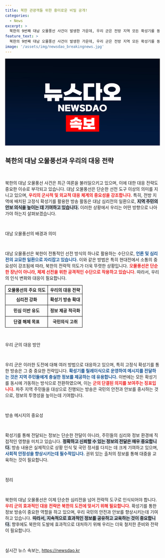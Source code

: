 ```yaml
---
title: 북한 관광객들 위한 흥미로운 비밀 공개!
categories:
  - News
excerpt: >
  북한의 9번째 대남 오물풍선 사건이 발생한 가운데, 우리 군은 전방 지역 모든 확성기를 동시에 가동하며 강력 대응에 나섰다. 파주에서 촬영된 관광객들의 모습과 긴장감 넘치는 상황이 궁금하다! 클릭해 자세한 내용을 확인하세요!
feature_text: >
  북한의 9번째 대남 오물풍선 사건이 발생한 가운데, 우리 군은 전방 지역 모든 확성기를 동시에 가동하며 강력 대응에 나섰다. 파주에서 촬영된 관광객들의 모습과 긴장감 넘치는 상황이 궁금하다! 클릭해 자세한 내용을 확인하세요!
image: '/assets/img/newsdao_breakingnews.jpg'
---
```


<p><img src="/assets/img/newsdao_breakingnews.jpg" alt="ranknews 속보" /></p>

<h2 data-ke-size="size26">북한의 대남 오물풍선과 우리의 대응 전략</h2>

<p data-ke-size="size16">&nbsp;</p>

<p>북한의 대남 오물풍선 사건은 최근 여론을 불러일으키고 있으며, 이에 대한 대응 전략도 중요한 이슈로 부각되고 있습니다. 대남 오물풍선은 단순한 선전 도구 이상의 의미를 지니고 있으며, <b><span style="color: #ee2323;">우리의 군사적 및 외교적 대응 체계의 중요성을 강조합니다.</span></b> 특히, 전방 지역에 배치된 고정식 확성기를 활용한 방송 활동은 대남 심리전의 일환으로, <b><span style="background-color: #21538527;">지역 주민의 안보 의식을 높이는 데 기여하고 있습니다.</span></b> 이러한 상황에서 우리는 어떤 방향으로 나아가야 하는지 살펴보겠습니다.</p>

<p data-ke-size="size16">&nbsp;</p>

<p>대남 오물풍선의 배경과 의미</p>

<p data-ke-size="size16">&nbsp;</p>

<p>대남 오물풍선은 북한이 전통적인 선전 방식의 하나로 활용하는 수단으로, <b><span style="color: #1a5490;">언론 및 심리전의 교묘한 일환으로 자리잡고 있습니다.</span></b> 이와 같은 방법은 특히 현대전에서 소통의 중요성이 강조됨에 따라, 북한의 전략적 의도가 더욱 뚜렷한 상황입니다. <b><span style="color: #ee2323;">오물풍선은 단순한 장난이 아니라, 체제 선전을 위한 공격적인 수단으로 작용하고 있습니다.</span></b> 따라서, 우리의 인식 변화와 대응이 필요합니다.</p>

<table style="width: 100%; border-collapse: collapse;">
    <tr>
        <th style="border: 1px solid black; text-align: center;">오물풍선의 주요 의도</th>
        <th style="border: 1px solid black; text-align: center;">우리의 대응 전략</th>
    </tr>
    <tr>
        <td style="border: 1px solid black; text-align: center; height: 30px;"><b>심리전 강화</b></td>
        <td style="border: 1px solid black; text-align: center; height: 30px;"><b>확성기 방송 확대</b></td>
    </tr>
    <tr>
        <td style="border: 1px solid black; text-align: center; height: 30px;"><b>민심 이반 유도</b></td>
        <td style="border: 1px solid black; text-align: center; height: 30px;"><b>정보 제공 적극화</b></td>
    </tr>
    <tr>
        <td style="border: 1px solid black; text-align: center; height: 30px;"><b>단결 해체 목표</b></td>
        <td style="border: 1px solid black; text-align: center; height: 30px;"><b>국민의식 고취</b></td>
    </tr>
</table>

<p data-ke-size="size16">&nbsp;</p>

<p>우리 군의 대응 방안</p>

<p data-ke-size="size16">&nbsp;</p>

<p>우리 군은 이러한 도전에 대해 여러 방법으로 대응하고 있으며, 특히 고정식 확성기를 통한 방송은 그 중 중요한 전략입니다. <b><span style="color: #1a5490;">확성기를 릴레이식으로 운영하여 메시지를 전달하는 것은 지역 주민들에게 충실한 정보를 제공하는 데 유용합니다.</span></b> 이번에는 모든 확성기를 동시에 가동하는 방식으로 전환하였으며, 이는 <b><span style="color: #ee2323;">군의 단결된 의지를 보여주는 징표입니다.</span></b> 파주 지역 주민들을 대상으로 진행되는 방송은 국민의 안전과 안보를 중시하는 것으로, 정보의 투명성을 높이는데 기여합니다.</p>

<p data-ke-size="size16">&nbsp;</p>

<p>방송 메시지의 중요성</p>

<p data-ke-size="size16">&nbsp;</p>

<p>확성기를 통해 전달되는 정보는 단순한 전달이 아니라, 주민들의 심리와 정보 환경에 직접적인 영향을 미치고 있습니다. <b><span style="background-color: #21538527;">정확하고 신뢰할 수 있는 정보의 전달은 매우 중요합니다.</span></b> 방송 내용은 실제적으로 상황 인식 및 국민 정서를 다지는 데 크게 기여하고 있으며, <b><span style="color: #1a5490;">사회적 안정성을 향상시키는데 필수적입니다.</span></b> 권위 있는 출처의 정보를 통해 대중을 교육하는 것이 필요합니다.</p>

<p data-ke-size="size16">&nbsp;</p>

<p>정리</p>

<p data-ke-size="size16">&nbsp;</p>

<p>북한의 대남 오물풍선은 이제 단순한 심리전을 넘어 전략적 도구로 인식되어야 합니다. <b><span style="color: #ee2323;">우리 군의 효과적인 대응 전략은 북한의 도전에 맞서기 위해 필요합니다.</span></b> 확성기를 통한 정보 방송이 중요한 역할을 하고 있으며, 우리 국민의 안전과 안보를 향상시키는데 기여하고 있습니다. <b><span style="background-color: #21538527;">따라서, 지속적으로 효과적인 정보를 공유하고 교육하는 것이 중요합니다.</span></b> 향후에도 북한의 도발에 효과적으로 대처하기 위해 우리는 더욱 철저한 준비와 전략이 필요합니다.</p>

<p data-ke-size="size16">&nbsp;</p>
실시간 뉴스 속보는, <a href="https://newsdao.kr" rel="dofollow">https://newsdao.kr</a>


